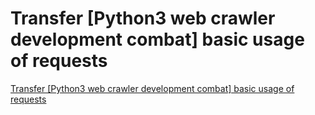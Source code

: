 # Transfer [Python3 web crawler development combat] basic usage of requests
[Transfer [Python3 web crawler development combat] basic usage of requests](https://aiwithcloud.com/2022/09/16/transfer_python3_web_crawler_development_combat_basic_usage_of_requests/)